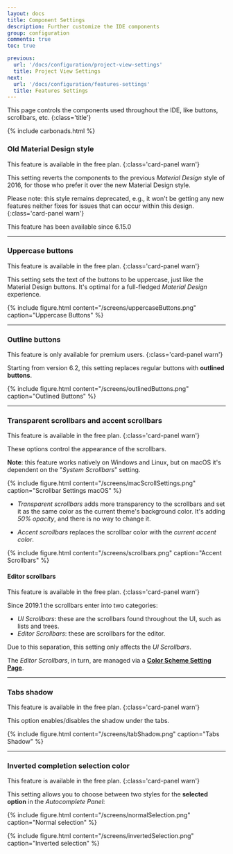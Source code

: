 ```yaml
---
layout: docs
title: Component Settings
description: Further customize the IDE components
group: configuration
comments: true
toc: true

previous:
  url: '/docs/configuration/project-view-settings'
  title: Project View Settings
next:
  url: '/docs/configuration/features-settings'
  title: Features Settings
---
```


This page controls the components used throughout the IDE, like buttons, scrollbars, etc.
{:class='title'}

{% include carbonads.html %}

### Old Material Design style

This feature is available in the free plan.
{:class='card-panel warn'}

This setting reverts the components to the previous _Material Design_ style of 2016, 
for those who prefer it over the new Material Design style.

Please note: this style remains deprecated, e.g., it won't be getting any new features neither fixes for issues that can occur within this design.
{:class='card-panel warn'}

This feature has been available since 6.15.0

----

### Uppercase buttons

This feature is available in the free plan.
{:class='card-panel warn'}

This setting sets the text of the buttons to be uppercase, just like the Material Design buttons. 
It's optimal for a full-fledged _Material Design_ experience.

{% include figure.html content="/screens/uppercaseButtons.png" caption="Uppercase Buttons" %}

-----

### Outline buttons

This feature is only available for premium users.
{:class='card-panel warn'}

Starting from version 6.2, this setting replaces regular buttons with **outlined buttons**.

{% include figure.html content="/screens/outlinedButtons.png" caption="Outlined Buttons" %}

-----
### Transparent scrollbars and accent scrollbars

This feature is available in the free plan.
{:class='card-panel warn'}

These options control the appearance of the scrollbars.

**Note**: this feature works natively on Windows and Linux, but on macOS it's dependent on the "_System Scrollbars_" setting.

{% include figure.html content="/screens/macScrollSettings.png" caption="Scrollbar Settings macOS" %}

- *Transparent scrollbars* adds more transparency to the scrollbars and set it as the same color as the current theme's background color. 
It's adding _50% opacity_, and there is no way to change it.

- *Accent scrollbars* replaces the scrollbar color with the _current accent color_.

{% include figure.html content="/screens/scrollbars.png" caption="Accent Scrollbars" %}

#### Editor scrollbars

This feature is available in the free plan.
{:class='card-panel warn'}

Since 2019.1 the scrollbars enter into two categories:
* _UI Scrollbars_: these are the scrollbars found throughout the UI, such as lists and trees.
* _Editor Scrollbars_: these are scrollbars for the editor.

Due to this separation, this setting only affects the _UI Scrollbars_. 

The _Editor Scrollbars_, in turn, are managed via a [**Color Scheme Setting Page**](/docs/configuration/scrollbars).

---

### Tabs shadow

This feature is available in the free plan.
{:class='card-panel warn'}

This option enables/disables the shadow under the tabs.

{% include figure.html content="/screens/tabShadow.png" caption="Tabs Shadow" %}

---

### Inverted completion selection color

This feature is available in the free plan.
{:class='card-panel warn'}

This setting allows you to choose between two styles for the **selected option** in the *Autocomplete Panel*:

{% include figure.html content="/screens/normalSelection.png" caption="Normal selection" %}

{% include figure.html content="/screens/invertedSelection.png" caption="Inverted selection" %}

